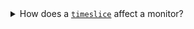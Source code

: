 <details><summary>How does a <a href="/docs/search/search-query-language/search-operators/timeslice"><code>timeslice</code></a> affect a monitor?</summary>

Monitor query output is matched with the configured threshold during its evaluation. If it matches, the alert triggers. If there are multiple rows in the search query output because of [`timeslice`](/docs/search/search-query-language/search-operators/timeslice) or any other reason (such as a [`group by`](/docs/search/search-query-language/group-aggregate-operators) operator), it would match each row with the monitor threshold and if it matches for any row, it would trigger the alert.<br/>

So if the query is `_sourceCategory=abc | timeslice 1m | count by _timeslice`, the timeRange is `15m`, and there are 15 rows in the query output, it would trigger the alert if `_count` for any row matches the threshold and resolve when none of the rows match the alert threshold (and all match resolution threshold).

</details>
